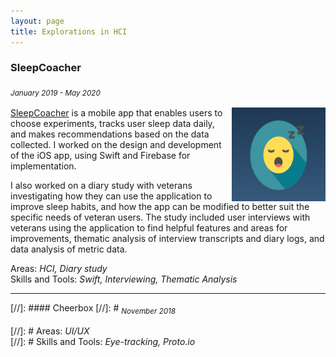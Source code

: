 ```yaml
---
layout: page
title: Explorations in HCI
---
```


### SleepCoacher 
<sub>*January 2019 - May 2020*<sub/> 

<img style="float: right;" src="assets/img/sleepcoacher.png" width="150" height="150"> [SleepCoacher](https://apps.apple.com/us/app/sleepcoacher/id1446980859) is a mobile app that enables users to choose experiments, tracks user sleep data daily, and makes recommendations based on the data collected. I worked on the design and development of the iOS  app, using Swift and Firebase for implementation. 

I also worked on a diary study with veterans investigating how they can use the application to improve sleep habits, and how the app can be modified to better suit the specific needs of veteran users. The study included user interviews with veterans using the application to find helpful features and areas for improvements, thematic analysis of interview transcripts and diary logs, and data analysis of metric data. 

Areas: *HCI, Diary study* <br/>
Skills and Tools: *Swift, Interviewing, Thematic Analysis* 

<hr />

[//]: #### Cheerbox 
[//]: # <sub>*November 2018*<sub/> 

[//]: # Areas: *UI/UX* <br/>
[//]: # Skills and Tools: *Eye-tracking, Proto.io*
